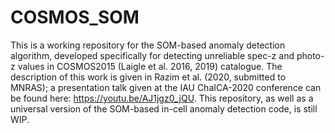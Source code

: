 # COSMOS_SOM
This is a working repository for the SOM-based anomaly detection algorithm, developed specifically for detecting unreliable spec-z and photo-z values in COSMOS2015 (Laigle et al. 2016, 2019) catalogue. The description of this work is given in Razim et al. (2020, submitted to MNRAS); a presentation talk given at the IAU ChaICA-2020 conference can be found here: https://youtu.be/AJ1jgz0_jQU. 
This repository, as well as a universal version of the SOM-based in-cell anomaly detection code, is still WIP.
